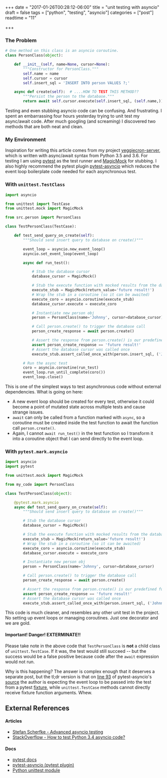 +++
date = "2017-01-26T00:28:12-06:00"
title = "unit testing with asyncio"
draft = false
tags = ["python", "testing", "asyncio"]
categories = ["post"]
readtime = "11"

+++

### The Problem

```python
# One method on this class is an asyncio coroutine.
class PersonClass(object):

    def __init__(self, name=None, cursor=None):
        """Constructor for PersonClass."""
        self.name = name
        self.cursor = cursor
        self.insert_sql = 'INSERT INTO person VALUES ?;'

    async def create(self):  # ....HOW TO TEST THIS METHOD??
        """Persist the person to the database."""
        return await self.cursor.execute(self.insert_sql, (self.name,))
```

Testing and even stubbing asyncio code can be confusing. And frustrating. I spent an embarrassing four hours yesterday trying to unit test my async/await code. After much googling (and screaming) I discovered two methods that are both neat and clean.

### My Environment

Inspiration for writing this article comes from my project [veggiecron-server](https://github.com/jacobbridges/veggiecron-server), which is written with async/await syntax from Python 3.5 and 3.6. For testing I am using [pytest](http://doc.pytest.org/en/latest/) as the test runner and [MagicMock](https://docs.python.org/3/library/unittest.mock.html#magicmock-and-magic-method-support) for stubbing. I also highly recommend the pytest plugin [pytest-asyncio](https://github.com/pytest-dev/pytest-asyncio) which reduces the event loop boilerplate code needed for each asynchronous test.

### With `unittest.TestClass`

```python
import asyncio

from unittest import TestCase
from unittest.mock import MagicMock

from src.person import PersonClass

class TestPersonClass(TestCase):

    def test_send_query_on_create(self):
        """Should send insert query to database on create()"""

        event_loop = asyncio.new_event_loop()
        asyncio.set_event_loop(event_loop)

        async def run_test():

            # Stub the database cursor
            database_cursor = MagicMock()

            # Stub the execute function with mocked results from the database
            execute_stub = MagicMock(return_value='future result!')
            # Wrap the stub in a coroutine (so it can be awaited)
            execute_coro = asyncio.coroutine(execute_stub)
            database_cursor.execute = execute_coro

            # Instantiate new person obj
            person = PersonClass(name='Johnny', cursor=database_cursor)

            # Call person.create() to trigger the database call
            person_create_response = await person.create()

            # Assert the response from person.create() is our predefined future
            assert person_create_response == 'future result!'
            # Assert the database cursor was called once
            execute_stub.assert_called_once_with(person.insert_sql, ('Johnny',))

        # Run the async test
        coro = asyncio.coroutine(run_test)
        event_loop.run_until_complete(coro())
        event_loop.close()
```

This is one of the simplest ways to test asynchronous code without external dependencies. What is going on here: 

 - A new event loop should be created for every test, otherwise it could become a point of mutated state across multiple tests and cause strange issues.
 - `await` can only be called from a function marked with `async`, so a coroutine must be created inside the test function to await the function call `person.create()`.
 - Again, I cannot `await run_test()` in the test function so I transform it into a coroutine object that I can send directly to the event loop.

### With `pytest.mark.asyncio`

```python
import asyncio
import pytest

from unittest.mock import MagicMock

from my_code import PersonClass

class TestPersonClass(object):

    @pytest.mark.asyncio
    async def test_send_query_on_create(self):
        """Should send insert query to database on create()"""

        # Stub the database cursor
        database_cursor = MagicMock()

        # Stub the execute function with mocked results from the database
        execute_stub = MagicMock(return_value='future result!')
        # Wrap the stub in a coroutine (so it can be awaited)
        execute_coro = asyncio.coroutine(execute_stub)
        database_cursor.execute = execute_coro

        # Instantiate new person obj
        person = PersonClass(name='Johnny', cursor=database_cursor)

        # Call person.create() to trigger the database call
        person_create_response = await person.create()

        # Assert the response from person.create() is our predefined future
        assert person_create_response == 'future result!'
        # Assert the database cursor was called once
        execute_stub.assert_called_once_with(person.insert_sql, ('Johnny',))
```

This code is much cleaner, and resembles any other unit test in the project. No setting up event loops or managing coroutines. Just one decorator and we are gold.

#### Important! Danger! EXTERMINATE!!

Please take note in the above code that `TestPersonClass` is **not** a child class of `unittest.TestCase`. If it was, the test would still succeed -- but the success would be a false positive because code after the `await` expression would not run.

Why is this happening? The answer is complex enough that it deserves a separate post, but the tl;dr version is that on [line 93](https://github.com/pytest-dev/pytest-asyncio/blob/master/pytest_asyncio/plugin.py#L93) of pytest-asyncio's [source](https://github.com/pytest-dev/pytest-asyncio) the author is expecting the event loop to be passed into the test from a pytest [fixture](http://doc.pytest.org/en/latest/fixture.html), while `unittest.TestCase` methods cannot directly receive fixture function arguments. Whew.

## External References

#### Articles

 - [Stefan Scherfke - Advanced asyncio testing](https://stefan.sofa-rockers.org/2016/03/10/advanced-asyncio-testing/)
 - [StackOverflow - How to test Python 3.4 asyncio code?](http://stackoverflow.com/questions/23033939/how-to-test-python-3-4-asyncio-code)

#### Docs

 - [pytest docs](http://doc.pytest.org/en/latest/contents.html#toc)
 - [pytest-asyncio (pytest plugin)](https://pypi.python.org/pypi/pytest-asyncio)
 - [Python unittest module](https://docs.python.org/3/library/unittest.html)


